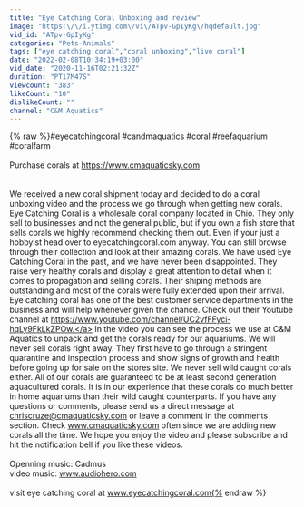 ```yaml
---
title: "Eye Catching Coral Unboxing and review"
image: "https:\/\/i.ytimg.com\/vi\/ATpv-GpIyKg\/hqdefault.jpg"
vid_id: "ATpv-GpIyKg"
categories: "Pets-Animals"
tags: ["eye catching coral","coral unboxing","live coral"]
date: "2022-02-08T10:34:19+03:00"
vid_date: "2020-11-16T02:21:32Z"
duration: "PT17M47S"
viewcount: "383"
likeCount: "10"
dislikeCount: ""
channel: "C&M Aquatics"
---
```

{% raw %}#eyecatchingcoral  #candmaquatics #coral #reefaquarium #coralfarm<br /><br />Purchase corals at <a rel="nofollow" target="blank" href="https://www.cmaquaticsky.com">https://www.cmaquaticsky.com</a><br /><br /><br />We received a new coral shipment today and decided to do a coral unboxing video and the process we go through when getting new corals.  Eye Catching Coral is a wholesale coral company located in Ohio.  They only sell to businesses and not the general public, but if you own a fish store that sells corals we highly recommend checking them out.  Even if your just a hobbyist head over to eyecatchingcoral.com anyway.  You can still browse through their collection and look at their amazing corals.  We have used Eye Catching Coral in the past, and we have never been disappointed.  They raise very healthy corals and display a great attention to detail when it comes to propagation and selling corals.  Their shiping methods are outstanding and most of the corals were fully extended upon their arrival.  Eye catching coral has one of the best customer service departments in the business and will help whenever given the chance.  Check out their Youtube channel at <a rel="nofollow" target="blank" href="https://www.youtube.com/channel/UC2vfFFyci-hqLy9FkLkZPOw.">https://www.youtube.com/channel/UC2vfFFyci-hqLy9FkLkZPOw.</a>  In the video you can see the process we use at C&amp;M Aquatics to unpack and get the corals ready for our aquariums.  We will never sell corals right away.  They first have to go through a stringent quarantine and inspection process and show signs of growth and health before going up for sale on the stores site.  We never sell wild caught corals either.  All of our corals are guaranteed to be at least second generation aquacultured corals.  It is in our experience that these corals do much better in home aquariums than their wild caught counterparts.  If you have any questions or comments, please send us a direct message at chriscruze@cmaquaticsky.com or leave a comment in the comments section.  Check www.cmaquaticsky.com often since we are adding new corals all the time.  We hope you enjoy the video and please subscribe and hit the notification bell if you like these videos.<br /><br />Openning music: Cadmus<br />video music: www.audiohero.com<br /><br />visit eye catching coral at www.eyecatchingcoral.com{% endraw %}
